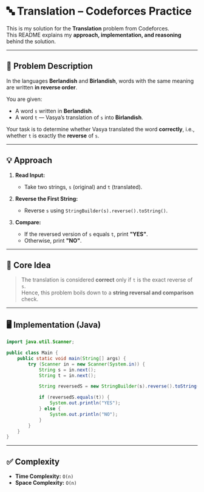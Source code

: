 # 🔤 Translation – Codeforces Practice

This is my solution for the **Translation** problem from Codeforces.  
This README explains my **approach, implementation, and reasoning** behind the solution.

---

## 📄 Problem Description

In the languages **Berlandish** and **Birlandish**, words with the same meaning are written **in reverse order**.  

You are given:
- A word `s` written in **Berlandish**.
- A word `t` — Vasya’s translation of `s` into **Birlandish**.

Your task is to determine whether Vasya translated the word **correctly**, i.e.,  
whether `t` is exactly the **reverse** of `s`.

---

## 💡 Approach

1. **Read Input:**
   - Take two strings, `s` (original) and `t` (translated).

2. **Reverse the First String:**
   - Reverse `s` using `StringBuilder(s).reverse().toString()`.

3. **Compare:**
   - If the reversed version of `s` equals `t`, print **"YES"**.
   - Otherwise, print **"NO"**.

---

## 🧠 Core Idea

> The translation is considered **correct** only if `t` is the exact reverse of `s`.  
> Hence, this problem boils down to a **string reversal and comparison** check.

---

## 🖥️ Implementation (Java)

```java
import java.util.Scanner;

public class Main {
    public static void main(String[] args) {
        try (Scanner in = new Scanner(System.in)) {
            String s = in.next();
            String t = in.next();

            String reversedS = new StringBuilder(s).reverse().toString();

            if (reversedS.equals(t)) {
                System.out.println("YES");
            } else {
                System.out.println("NO");
            }
        }
    }
}
```

---
## ✅ Complexity

- **Time Complexity:** `O(n)`
- **Space Complexity:** `O(n)`

